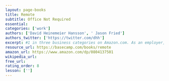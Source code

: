 ```yaml
---
layout: page-books
title: Remote
subtitle: Office Not Required
essential: 
categories: ['work']
authors: ['David Heinemeier Hansson', ' Jason Fried']
authors_twitter: ['https://twitter.com/dhh']
excerpt: #1 in three business categories on Amazon.com. As an employer, restricting your hiring to a small geographic region means you’re not getting the best people you can.
resource_url: https://basecamp.com/books/remote
amazon_url: https://www.amazon.com/dp/0804137501
wikipedia_url: 
free_url: 
rating_order: 8
lesson: ['']
---
```

